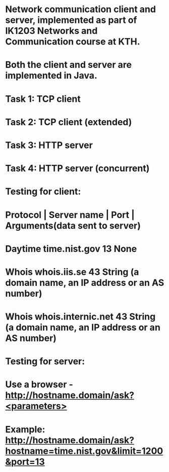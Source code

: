 # Network communication client and server, implemented as part of IK1203 Networks and Communication course at KTH. 
# Both the client and server are implemented in Java.
#
# Task 1: TCP client 
#
# Task 2: TCP client (extended) 
#
# Task 3: HTTP server
#
# Task 4: HTTP server (concurrent) 
#
# Testing for client: 
# Protocol  |  Server name  |  Port  |  Arguments(data sent to server)
# Daytime 	  time.nist.gov 	  13 	              None 	
# Whois 	    whois.iis.se 	    43 	    String (a domain name, an IP address or an AS number) 
# Whois 	  whois.internic.net 	43 	    String (a domain name, an IP address or an AS number) 
# 
# Testing for server: 
# Use a browser - http://hostname.domain/ask?<parameters>
# Example:        http://hostname.domain/ask?hostname=time.nist.gov&limit=1200&port=13
